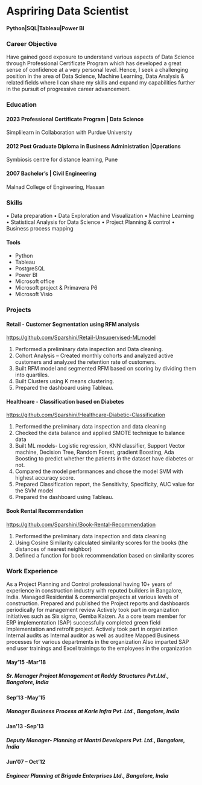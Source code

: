 # Aspriring Data Scientist
#### Python|SQL|Tableau|Power BI

### Career Objective
Have gained good exposure to understand various aspects of Data Science through Professional Certificate Program which has developed a great sense of confidence at a very personal level. Hence, I seek a challenging position in the area of Data Science, Machine Learning, Data Analysis & related fields where I can share my skills and expand my capabilities further in the pursuit of progressive career advancement.

### Education
#### 2023  Professional Certificate Program | Data Science
Simplilearn in Collaboration with Purdue University

#### 2012 Post Graduate Diploma in Business Administration |Operations
Symbiosis centre for distance learning, Pune

#### 2007 Bachelor’s | Civil Engineering
Malnad College of Engineering, Hassan


### Skills
•	Data preparation
•	Data Exploration and Visualization
•	Machine Learning
•	Statistical Analysis for Data Science
•	Project Planning & control
•	Business process mapping
#### Tools
*	Python
*	Tableau
* PostgreSQL
* Power BI
*	Microsoft office
*	Microsoft project & Primavera P6
*	Microsoft Visio

### Projects
#### Retail - Customer Segmentation using RFM analysis
https://github.com/Sparshini/Retail-Unsupervised-MLmodel
1. Performed a preliminary data inspection and Data cleaning.
2. Cohort Analysis – Created monthly cohorts and analyzed active customers and analyzed the retention rate of customers.
3. Built RFM model and segmented RFM based on scoring by dividing them into quartiles.
4. Built Clusters using K means clustering.
5.  Prepared the dashboard using Tableau.

#### Healthcare - Classification based on Diabetes
https://github.com/Sparshini/Healthcare-Diabetic-Classification
1. Performed the preliminary data inspection and data cleaning
2. Checked the data balance and applied SMOTE technique to balance data
3. Built ML models- Logistic regression, KNN classifier, Support Vector machine, Decision Tree, Random Forest, gradient Boosting, Ada Boosting to predict whether the patients in the dataset have diabetes or not.
4. Compared the model performances and chose the model SVM with highest accuracy score.
5. Prepared Classification report, the Sensitivity, Specificity, AUC value for the SVM model
6. Prepared the dashboard using Tableau.

#### Book Rental Recommendation
https://github.com/Sparshini/Book-Rental-Recommendation
1. Performed the preliminary data inspection and data cleaning
2. Using Cosine Similarity calculated similarity scores for the books (the distances of nearest neighbor)
3. Defined a function for book recommendation based on similarity scores

### Work Experience
As a Project Planning and Control professional having 10+ years of experience in construction industry with reputed builders in Bangalore, India. Managed Residential & commercial projects at various levels of construction. Prepared and published the Project reports and dashboards periodically for management review
Actively took part in organization initiatives such as Six sigma, Gemba Kaizen. As a core team member for ERP implementation (SAP) successfully completed green field Implementation and retrofit project.
Actively took part in organization Internal audits as Internal auditor as well as auditee
Mapped Business processes for various departments in the organization 
Also imparted SAP end user trainings and Excel trainings to the employees in the organization
#### May’15 -Mar’18
##### Sr. Manager Project Management at Reddy Structures Pvt.Ltd., Bangalore, India
#### Sep’13 -May’15
##### Manager Business Process at Karle Infra Pvt. Ltd.,     Bangalore, India
#### Jan’13 -Sep’13
##### Deputy Manager- Planning at Mantri Developers Pvt. Ltd., Bangalore, India
#### Jun’07 – Oct’12
##### Engineer Planning at Brigade Enterprises Ltd., Bangalore, India
